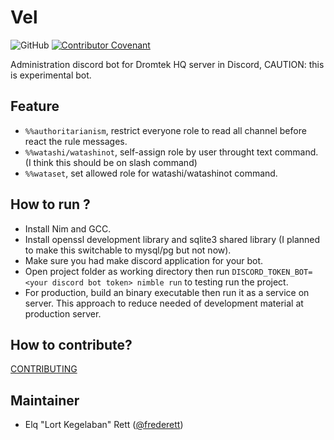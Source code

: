 # Vel

![GitHub](https://img.shields.io/github/license/dromtek/vel)
[![Contributor Covenant](https://img.shields.io/badge/Contributor%20Covenant-2.1-4baaaa.svg)](code_of_conduct.md)


Administration discord bot for Dromtek HQ server in Discord, CAUTION: this is experimental bot.

## Feature

- `%%authoritarianism`, restrict everyone role to read all channel before react the rule messages.
- `%%watashi/watashinot`, self-assign role by user throught text command. (I think this should be on slash command)
- `%%wataset`, set allowed role for watashi/watashinot command.

## How to run ?

- Install Nim and GCC.
- Install openssl development library and sqlite3 shared library (I planned to make this switchable to mysql/pg but not now).
- Make sure you had make discord application for your bot.
- Open project folder as working directory then run `DISCORD_TOKEN_BOT=<your discord bot token> nimble run` to testing run the project.
- For production, build an binary executable then run it as a service on server. This approach to reduce needed of development material at production server.

## How to contribute?

[CONTRIBUTING](./CONTRIBUTING.md)

## Maintainer

- Elq "Lort Kegelaban" Rett ([@frederett](https://github.com/frederett))